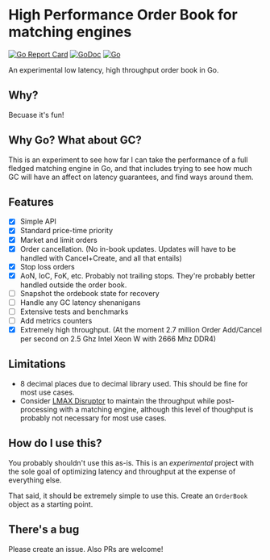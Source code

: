 # High Performance Order Book for matching engines

[![Go Report Card](https://goreportcard.com/badge/github.com/geseq/orderbook)](https://goreportcard.com/report/github.com/geseq/orderbook) [![GoDoc](https://godoc.org/github.com/geseq/orderbook?status.svg)](https://godoc.org/github.com/geseq/orderbook)  [![Go](https://github.com/geseq/orderbook/actions/workflows/go.yml/badge.svg)](https://github.com/geseq/orderbook/actions/workflows/go.yml)


An experimental low latency, high throughput order book in Go.

## Why?

Becuase it's fun!

## Why Go? What about GC?

This is an experiment to see how far I can take the performance of a full fledged matching engine in Go, and that includes trying to see how much GC will have an affect on latency guarantees, and find ways around them.

## Features

- [x] Simple API
- [x] Standard price-time priority
- [x] Market and limit orders
- [x] Order cancellation. (No in-book updates. Updates will have to be handled with Cancel+Create, and all that entails)
- [x] Stop loss orders
- [x] AoN, IoC, FoK, etc. Probably not trailing stops. They're probably better handled outside the order book.
- [ ] Snapshot the ordebook state for recovery
- [ ] Handle any GC latency shenanigans
- [ ] Extensive tests and benchmarks
- [ ] Add metrics counters
- [x] Extremely high throughput. (At the moment 2.7 million Order Add/Cancel per second on 2.5 Ghz Intel Xeon W with 2666 Mhz DDR4)

## Limitations

- 8 decimal places due to decimal library used. This should be fine for most use cases.
- Consider [LMAX Disruptor](https://lmax-exchange.github.io/disruptor/) to maintain the throughput while post-processing with a matching engine, although this level of thoughput is probably not necessary for most use cases.

## How do I use this?

You probably shouldn't use this as-is. This is an *experimental* project with the sole goal of optimizing latency and throughput at the expense of everything else.

That said, it should be extremely simple to use this. Create an `OrderBook` object as a starting point.

## There's a bug

Please create an issue. Also PRs are welcome!


